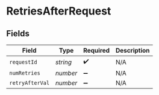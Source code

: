# RetriesAfterRequest


## Fields

| Field              | Type               | Required           | Description        |
| ------------------ | ------------------ | ------------------ | ------------------ |
| `requestId`        | *string*           | :heavy_check_mark: | N/A                |
| `numRetries`       | *number*           | :heavy_minus_sign: | N/A                |
| `retryAfterVal`    | *number*           | :heavy_minus_sign: | N/A                |